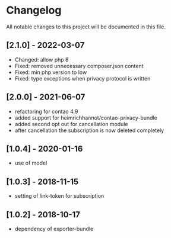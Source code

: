 # Changelog

All notable changes to this project will be documented in this file.

## [2.1.0] - 2022-03-07
- Changed: allow php 8
- Fixed: removed unnecessary composer.json content
- Fixed: min php version to low
- Fixed: type exceptions when privacy protocol is written

## [2.0.0] - 2021-06-07

- refactoring for contao 4.9
- added support for heimrichhannot/contao-privacy-bundle
- added second opt out for cancellation module
- after cancellation the subscription is now deleted completely

## [1.0.4] - 2020-01-16

- use of model

## [1.0.3] - 2018-11-15

- setting of link-token for subscription

## [1.0.2] - 2018-10-17

- dependency of exporter-bundle
